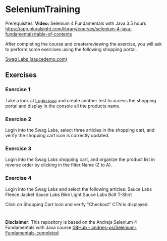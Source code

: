 # SeleniumTraining

Prerequisites:
**Video:** Selenium 4 Fundamentals with Java 3.5 hours
https://app.pluralsight.com/library/courses/selenium-4-java-fundamentals/table-of-contents




After completing the course and create/reviewing the exercise, you will ask to perform some exercises using the following shopping portal.

[Swag Labs (saucedemo.com)](https://www.saucedemo.com/)


## Exercises
### Exercise 1
Take a look at [Login.java](https://github.com/ceballos42/SeleniumTraining/blob/master/src/test/java/swaglabs/Login.java)  and create another test to access the shopping portal and display in the console all the products name.

### Exercise 2
Login into the Swag Labs, select three articles in the shopping cart, and verify the shopping cart icon is correctly updated.

### Exercise 3
Login into the Swag Labs shopping cart, and organize the product list in reverse order by clicking in the filter Name (Z to A).

### Exercise 4
Login into the Swag Labs and select the following articles:
Sauce Labs Fleece Jacket
Sauce Labs Bike Light
Sauce Labs Bolt T-Shirt

Click on Shopping Cart Icon and verify "Checkout" CTN is displayed.

#
**Disclaimer:**  This repository is based on the Andrejs  Selenium 4 Fundamentals with Java course
[GitHub - andrejs-ps/Selenium-Fundamentals-completed](https://github.com/andrejs-ps/Selenium-Fundamentals-completed)
